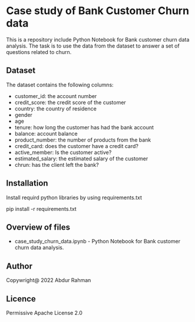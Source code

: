 # Case study of Bank Customer Churn data

This is a repository include Python Notebook for Bank customer churn data analysis. The task is to use the data from the dataset to answer a set of questions related to churn.


## Dataset
The dataset contains the following columns:
- customer_id: the account number
- credit_score: the credit score of the customer
- country: the country of residence
- gender
- age
- tenure: how long the customer has had the bank account
- balance: account balance
- product_number: the number of products from the bank
- credit_card: does the customer have a credit card?
- active_member: Is the customer active?
- estimated_salary: the estimated salary of the customer
- chrun: has the client left the bank?

## Installation
Install requird python libraries by using requirements.txt

pip install -r requirements.txt

## Overview of files

* case_study_churn_data.ipynb - Python Notebook for Bank customer churn data analysis.


## Author
Copywright@ 2022 Abdur Rahman

## Licence

Permissive Apache License 2.0